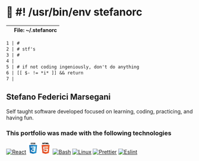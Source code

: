 # 👾 #! /usr/bin/env stefanorc

|     | File: ~/.stefanorc |
| --- | ------------------ |

```
1 | #
2 | # stf's
3 | #
4 |
5 | # if not coding ingeniously, don't do anything
6 | [[ $- != *i* ]] && return
7 |
```

## Stefano Federici Marsegani

Self taught software developed focused on learning, coding, practicing, and having fun.

### This portfolio was made with the following technologies

[<img height='30px' src='https://react.dev/favicon.ico' alt='React' />](https://react.dev)
[<img height='30px' src='https://raw.githubusercontent.com/github/explore/80688e429a7d4ef2fca1e82350fe8e3517d3494d/topics/css/css.png' alt='CSS' />](https://www.w3schools.com/Css/)
[<img height='30px' src='https://raw.githubusercontent.com/github/explore/80688e429a7d4ef2fca1e82350fe8e3517d3494d/topics/html/html.png' alt='HTML' />](https://www.w3schools.com/html/)
[<img height='30px' src='https://bashlogo.com/img/logo/png/full_colored_light.png' alt='Bash' />](https://www.gnu.org/software/bash/)
[<img height='30px' src='https://upload.wikimedia.org/wikipedia/commons/e/ee/GNU%2BLinux.png' alt='Linux' />](https://www.gnu.org/gnu/linux-and-gnu.en.html)
[<img height='30px' src='https://prettier.io/icon.png' alt='Prettier' />](https://prettier.io)
[<img height='30px' src='https://eslint.org/favicon.ico' alt='Eslint' />](https://eslint.org)
